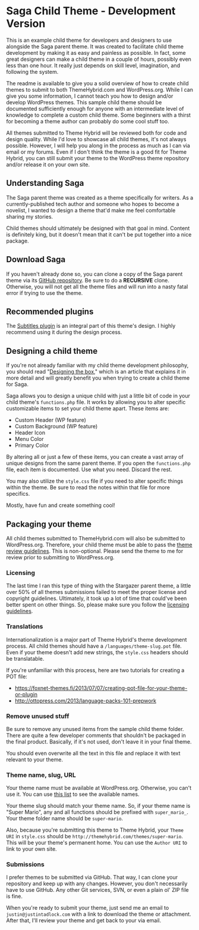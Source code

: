 # Saga Child Theme - Development Version

This is an example child theme for developers and designers to use alongside the Saga parent theme.  It was created to facilitate child theme development by making it as easy and painless as possible.  In fact, some great designers can make a child theme in a couple of hours, possibly even less than one hour.  It really just depends on skill level, imagination, and following the system.

The readme is available to give you a solid overview of how to create child themes to submit to both ThemeHybrid.com and WordPress.org.  While I can give you some information, I cannot teach you how to design and/or develop WordPress themes.  This sample child theme should be documented sufficiently enough for anyone with an intermediate level of knowledge to complete a custom child theme.  Some beginners with a thirst for becoming a theme author can probably do some cool stuff too.

All themes submitted to Theme Hybrid will be reviewed both for code and design quality.  While I'd love to showcase all child themes, it's not always possible.  However, I will help you along in the process as much as I can via email or my forums.  Even if I don't think the theme is a good fit for Theme Hybrid, you can still submit your theme to the WordPress theme repository and/or release it on your own site.

## Understanding Saga

The Saga parent theme was created as a theme specifically for writers.  As a currently-published tech author and someone who hopes to become a novelist, I wanted to design a theme that'd make me feel comfortable sharing my stories.

Child themes should ultimately be designed with that goal in mind.  Content is definitely king, but it doesn't mean that it can't be put together into a nice package.

## Download Saga

If you haven't already done so, you can clone a copy of the Saga parent theme via its [GitHub repository](https://github.com/justintadlock/saga).  Be sure to do a **RECURSIVE** clone.  Otherwise, you will not get all the theme files and will run into a nasty fatal error if trying to use the theme.

## Recommended plugins

The [Subtitles plugin](http://wordpress.org/plugins/subtitles) is an integral part of this theme's design. I highly recommend using it during the design process.

## Designing a child theme

If you're not already familiar with my child theme development philosophy, you should read "[Designing the box](http://themehybrid.com/weblog/designing-the-box)," which is an article that explains it in more detail and will greatly benefit you when trying to create a child theme for Saga.

Saga allows you to design a unique child with just a little bit of code in your child theme's `functions.php` file.  It works by allowing you to alter specific customizable items to set your child theme apart.  These items are:

* Custom Header (WP feature)
* Custom Background (WP feature)
* Header Icon
* Menu Color
* Primary Color

By altering all or just a few of these items, you can create a vast array of unique designs from the same parent theme.  If you open the `functions.php` file, each item is documented.  Use what you need.  Discard the rest.

You may also utilize the `style.css` file if you need to alter specific things within the theme.  Be sure to read the notes within that file for more specifics.

Mostly, have fun and create something cool!

## Packaging your theme

All child themes submitted to ThemeHybrid.com will also be submitted to WordPress.org.  Therefore, your child theme must be able to pass the [theme review guidelines](http://codex.wordpress.org/Theme_Review).  This is non-optional.  Please send the theme to me for review prior to submitting to WordPress.org.

### Licensing

The last time I ran this type of thing with the Stargazer parent theme, a little over 50% of all themes submissions failed to meet the proper license and copyright guidelines.  Ultimately, it took up a lot of time that could've been better spent on other things.  So, please make sure you follow the [licensing guidelines](http://make.wordpress.org/themes/guidelines/guidelines-license-theme-name-credit-links-up-sell-themes).

### Translations

Internationalization is a major part of Theme Hybrid's theme development process.  All child themes should have a `/languages/theme-slug.pot` file.  Even if your theme doesn't add new strings, the `style.css` headers should be translatable.

If you're unfamiliar with this process, here are two tutorials for creating a POT file:

* https://foxnet-themes.fi/2013/07/07/creating-pot-file-for-your-theme-or-plugin
* http://ottopress.com/2013/language-packs-101-prepwork

### Remove unused stuff

Be sure to remove any unused items from the sample child theme folder.  There are quite a few developer comments that shouldn't be packaged in the final product.  Basically, if it's not used, don't leave it in your final theme.

You should even overwrite all the text in this file and replace it with text relevant to your theme.

### Theme name, slug, URL

Your theme name must be available at WordPress.org.  Otherwise, you can't use it.  You can use [this list](http://themes.svn.wordpress.org) to see the available names.

Your theme slug should match your theme name.  So, if your theme name is "Super Mario", any and all functions should be prefixed with `super_mario_`.  Your theme folder name should be `super-mario`.

Also, because you're submitting this theme to Theme Hybrid, your `Theme URI` in `style.css` should be `http://themehybrid.com/themes/super-mario`.  This will be your theme's permanent home.  You can use the `Author URI` to link to your own site.

### Submissions

I prefer themes to be submitted via GitHub.  That way, I can clone your repository and keep up with any changes.  However, you don't necessarily have to use GitHub.  Any other Git services, SVN, or even a plain ol' ZIP file is fine.

When you're ready to submit your theme, just send me an email to `justin@justintadlock.com` with a link to download the theme or attachment.  After that, I'll review your theme and get back to your via email.